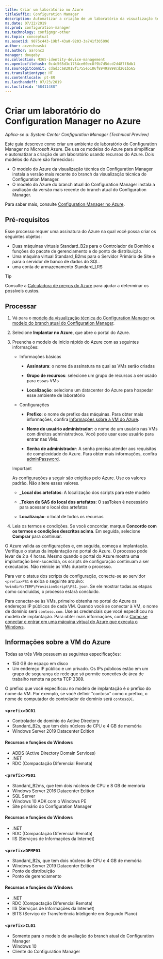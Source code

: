 ```yaml
---
title: Criar um laboratório no Azure
titleSuffix: Configuration Manager
description: Automatizar a criação de um laboratório da visualização técnica do Configuration Manager ou do laboratório de avaliação de branch atual usando modelos do Azure
ms.date: 07/22/2019
ms.prod: configuration-manager
ms.technology: configmgr-other
ms.topic: conceptual
ms.assetid: 9875c443-19bf-43a0-9203-3a741f305096
author: aczechowski
ms.author: aaroncz
manager: dougeby
ms.collection: M365-identity-device-management
ms.openlocfilehash: 0c4c565d3c1754ce60ec8f9b7d5dcd2d487f8db1
ms.sourcegitcommit: cdad3ca82018f1755e5186f8949a898cd201b565
ms.translationtype: HT
ms.contentlocale: pt-BR
ms.lasthandoff: 07/23/2019
ms.locfileid: "68411488"
---
```

# <a name="create-a-configuration-manager-lab-in-azure"></a>Criar um laboratório do Configuration Manager no Azure

*Aplica-se a: System Center Configuration Manager (Technical Preview)*

<!--3556017-->

Este guia descreve como criar um ambiente de laboratório do Configuration Manager no Microsoft Azure. Ele usa os modelos do Azure para simplificar e automatizar a criação de um laboratório usando recursos do Azure. Dois modelos do Azure são fornecidos: 

- O modelo do Azure da visualização técnica do Configuration Manager instala a versão mais recente do branch da visualização técnica do Configuration Manager.
- O modelo do Azure do branch atual do Configuration Manager instala a avaliação da versão mais recente do branch atual do Configuration Manager. 

Para saber mais, consulte [Configuration Manager no Azure](/sccm/core/understand/configuration-manager-on-azure).



## <a name="prerequisites"></a>Pré-requisitos

Esse processo requer uma assinatura do Azure na qual você possa criar os seguintes objetos: 
- Duas máquinas virtuais Standard_B2s para o Controlador de Domínio e funções do pacote de gerenciamento e do ponto de distribuição.
- Uma máquina virtual Standard_B2ms para o Servidor Primário de Site e para o servidor de banco de dados do SQL.
- uma conta de armazenamento Standard_LRS

> [!Tip]  
> Consulte a [Calculadora de preços do Azure](https://azure.microsoft.com/pricing/calculator/) para ajudar a determinar os possíveis custos.  



## <a name="process"></a>Processar

1. Vá para o [modelo da visualização técnica do Configuration Manager](https://azure.microsoft.com/resources/templates/sccm-technicalpreview/) ou [modelo do branch atual do Configuration Manager](https://azure.microsoft.com/resources/templates/sccm-currentbranch/).  

2. Selecione **Implantar no Azure**, que abre o portal do Azure.  

3. Preencha o modelo de início rápido do Azure com as seguintes informações:

    - Informações básicas  

        - **Assinatura**: o nome da assinatura na qual as VMs serão criadas  

        - **Grupo de recursos**: selecione um grupo de recursos a ser usado para essas VMs  

        - **Localização**: selecione um datacenter do Azure para hospedar esse ambiente de laboratório  

    - Configurações  

        - **Prefixo**: o nome de prefixo das máquinas. Para obter mais informações, confira [Informações sobre a VM do Azure](#azure-vm-info).  

        - **Nome do usuário administrador**: o nome de um usuário nas VMs com direitos administrativos. Você pode usar esse usuário para entrar nas VMs.  

        - **Senha de administrador**: A senha precisa atender aos requisitos de complexidade do Azure. Para obter mais informações, confira [adminPassword](https://docs.microsoft.com/rest/api/compute/virtualmachines/createorupdate#osprofile).  

    > [!Important]  
    > As configurações a seguir são exigidas pelo Azure. Use os valores padrão. Não altere esses valores.  
    > 
    > - **\_Local dos artefatos**: A localização dos scripts para este modelo <!-- https://raw.githubusercontent.com/Azure/azure-quickstart-templates/master/sccm-technicalpreview/ -->  
    >
    > - **\_Token de SAS do local dos artefatos**: O sasToken é necessário para acessar o local dos artefatos  
    > 
    > - **Localização**: o local de todos os recursos

4. Leia os termos e condições. Se você concordar, marque **Concordo com os termos e condições descritos acima**. Em seguida, selecione **Comprar** para continuar. 

O Azure valida as configurações e, em seguida, começa a implantação. Verifique o status da implantação no portal do Azure. O processo pode levar de 2 a 4 horas. Mesmo quando o portal do Azure mostra uma implantação bem-sucedida, os scripts de configuração continuam a ser executados. Não reinicie as VMs durante o processo.

Para ver o status dos scripts de configuração, conecte-se ao servidor `<prefix>PS1` e exiba o seguinte arquivo: `%windir%\TEMP\ProvisionScript\PS1.json`. Se ele mostrar todas as etapas como concluídas, o processo estará concluído.

Para conectar-se às VMs, primeiro obtenha no portal do Azure os endereços IP públicos de cada VM. Quando você se conectar à VM, o nome de domínio será `contoso.com`. Use as credenciais que você especificou no modelo de implantação. Para obter mais informações, confira [Como se conectar e entrar em uma máquina virtual do Azure que executa o Windows](https://docs.microsoft.com/azure/virtual-machines/windows/connect-logon).



## <a name="azure-vm-info"></a>Informações sobre a VM do Azure

Todas as três VMs possuem as seguintes especificações:
- 150 GB de espaço em disco
- Um endereço IP público e um privado. Os IPs públicos estão em um grupo de segurança de rede que só permite conexões de área de trabalho remota na porta TCP 3389. 

O prefixo que você especificou no modelo de implantação é o prefixo do nome da VM. Por exemplo, se você definir "contoso" como o prefixo, o nome de computador do controlador de domínio será `contosoDC`.


### `<prefix>DC01`

- Controlador de domínio do Active Directory
- Standard_B2s, que tem dois núcleos de CPU e 4 GB de memória
- Windows Server 2019 Datacenter Edition

#### <a name="windows-features-and-roles"></a>Recursos e funções do Windows
- ADDS (Active Directory Domain Services)
- .NET
- RDC (Compactação Diferencial Remota)


### `<prefix>PS01`

- Standard_B2ms, que tem dois núcleos de CPU e 8 GB de memória
- Windows Server 2016 Datacenter Edition
- SQL Server
- Windows 10 ADK com o Windows PE 
- Site primário do Configuration Manager

#### <a name="windows-features-and-roles"></a>Recursos e funções do Windows
- .NET
- RDC (Compactação Diferencial Remota) 
- IIS (Serviços de Informações da Internet)


### `<prefix>DPMP01`

- Standard_B2s, que tem dois núcleos de CPU e 4 GB de memória
- Windows Server 2019 Datacenter Edition
- Ponto de distribuição
- Ponto de gerenciamento

#### <a name="windows-features-and-roles"></a>Recursos e funções do Windows
- .NET
- RDC (Compactação Diferencial Remota) 
- IIS (Serviços de Informações da Internet)
- BITS (Serviço de Transferência Inteligente em Segundo Plano)

### `<prefix>CL01`

- Somente para o modelo de avaliação do branch atual do Configuration Manager
- Windows 10
- Cliente do Configuration Manager
